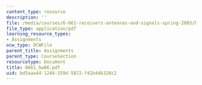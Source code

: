 ```yaml
---
content_type: resource
description: ''
file: /media/courses/6-661-receivers-antennas-and-signals-spring-2003/bd5aaa441244159d5872f42b44b328c2_6661_hw06.pdf
file_type: application/pdf
learning_resource_types:
- Assignments
ocw_type: OCWFile
parent_title: Assignments
parent_type: CourseSection
resourcetype: Document
title: 6661_hw06.pdf
uid: bd5aaa44-1244-159d-5872-f42b44b328c2
---
```


